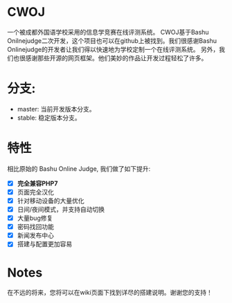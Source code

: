 # CWOJ
一个被成都外国语学校采用的信息学竞赛在线评测系统。
CWOJ基于Bashu Onilnejudge二次开发，这个项目也可以在github上被找到。我们很感谢Bashu Onlinejudge的开发者让我们得以快速地为学校定制一个在线评测系统。
另外，我们也很感谢那些开源的网页框架。他们美妙的作品让开发过程轻松了许多。

# 分支:
- master: 当前开发版本分支。
- stable: 稳定版本分支。

# 特性
相比原始的 Bashu Online Judge, 我们做了如下提升:
- [X] <b>完全兼容PHP7</b>
- [X] 页面完全汉化
- [X] 针对移动设备的大量优化
- [X] 日间/夜间模式，并支持自动切换
- [X] 大量bug修复
- [X] 密码找回功能
- [X] 新闻发布中心
- [X] 搭建与配置更加容易

# Notes
在不远的将来，您将可以在wiki页面下找到详尽的搭建说明。谢谢您的支持！